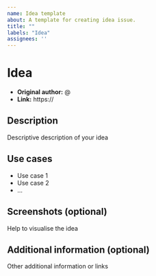 ```yaml
---
name: Idea template
about: A template for creating idea issue.
title: ""
labels: "Idea"
assignees: ''
---
```


# Idea

- **Original author:** @
- **Link:** https://

## Description

Descriptive description of your idea

## Use cases

- Use case 1
- Use case 2
- ...

## Screenshots (optional)

Help to visualise the idea

## Additional information (optional)

Other additional information or links
